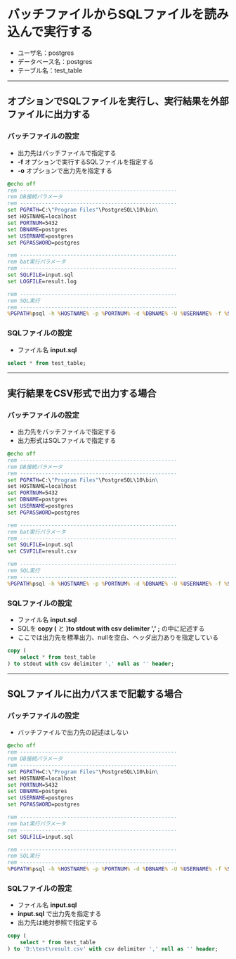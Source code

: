 # バッチファイルからSQLファイルを読み込んで実行する

* ユーザ名：postgres
* データベース名：postgres
* テーブル名：test_table

---

## オプションでSQLファイルを実行し、実行結果を外部ファイルに出力する

### バッチファイルの設定

* 出力先はバッチファイルで指定する
* **-f** オプションで実行するSQLファイルを指定する
* **-o** オプションで出力先を指定する

```bat
@echo off
rem --------------------------------------------------
rem DB接続パラメータ
rem --------------------------------------------------
set PGPATH=C:\"Program Files"\PostgreSQL\10\bin\
set HOSTNAME=localhost
set PORTNUM=5432
set DBNAME=postgres
set USERNAME=postgres
set PGPASSWORD=postgres

rem --------------------------------------------------
rem bat実行パラメータ
rem --------------------------------------------------
set SQLFILE=input.sql
set LOGFILE=result.log

rem --------------------------------------------------
rem SQL実行
rem --------------------------------------------------
%PGPATH%psql -h %HOSTNAME% -p %PORTNUM% -d %DBNAME% -U %USERNAME% -f %SQLFILE% -o %LOGFILE%
```

### SQLファイルの設定

* ファイル名 **input.sql**

```sql
select * from test_table;
```

---

## 実行結果をCSV形式で出力する場合

### バッチファイルの設定

* 出力先をバッチファイルで指定する
* 出力形式はSQLファイルで指定する

```bat
@echo off
rem --------------------------------------------------
rem DB接続パラメータ
rem --------------------------------------------------
set PGPATH=C:\"Program Files"\PostgreSQL\10\bin\
set HOSTNAME=localhost
set PORTNUM=5432
set DBNAME=postgres
set USERNAME=postgres
set PGPASSWORD=postgres

rem --------------------------------------------------
rem bat実行パラメータ
rem --------------------------------------------------
set SQLFILE=input.sql
set CSVFILE=result.csv

rem --------------------------------------------------
rem SQL実行
rem --------------------------------------------------
%PGPATH%psql -h %HOSTNAME% -p %PORTNUM% -d %DBNAME% -U %USERNAME% -f %SQLFILE% -o %CSVFILE%
```

### SQLファイルの設定

* ファイル名 **input.sql**
* SQLを **copy (** と **)to stdout with csv delimiter ',' ;** の中に記述する
* ここでは出力先を標準出力、nullを空白、ヘッダ出力ありを指定している

```sql
copy (
    select * from test_table
) to stdout with csv delimiter ',' null as '' header;
```

---

## SQLファイルに出力パスまで記載する場合

### バッチファイルの設定

* バッチファイルで出力先の記述はしない

```bat
@echo off
rem --------------------------------------------------
rem DB接続パラメータ
rem --------------------------------------------------
set PGPATH=C:\"Program Files"\PostgreSQL\10\bin\
set HOSTNAME=localhost
set PORTNUM=5432
set DBNAME=postgres
set USERNAME=postgres
set PGPASSWORD=postgres

rem --------------------------------------------------
rem bat実行パラメータ
rem --------------------------------------------------
set SQLFILE=input.sql

rem --------------------------------------------------
rem SQL実行
rem --------------------------------------------------
%PGPATH%psql -h %HOSTNAME% -p %PORTNUM% -d %DBNAME% -U %USERNAME% -f %SQLFILE%
```

### SQLファイルの設定

* ファイル名 **input.sql**
* **input.sql** で出力先を指定する
* 出力先は絶対参照で指定する

```sql
copy (
    select * from test_table
) to 'D:\test\result.csv' with csv delimiter ',' null as '' header;
```
